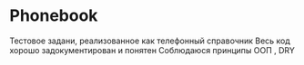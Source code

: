 # Phonebook
Тестовое задани, реализованное как телефонный справочник
Весь код хорошо задокументирован и понятен
Соблюдаюся принципы ООП , DRY
